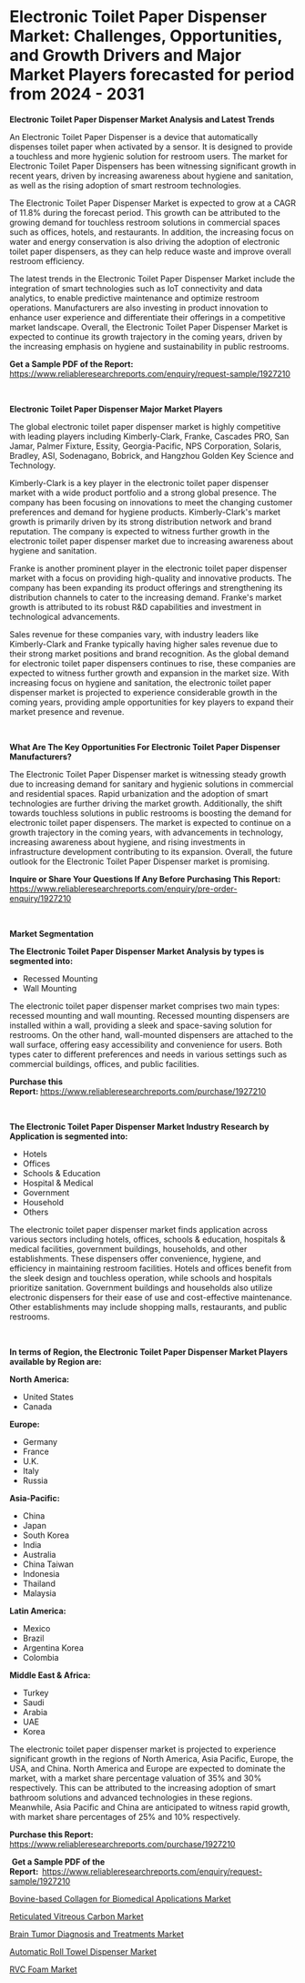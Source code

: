 <p><h1>Electronic Toilet Paper Dispenser Market: Challenges, Opportunities, and Growth Drivers and Major Market Players forecasted for period from 2024 - 2031</h1></p><p><strong>Electronic Toilet Paper Dispenser Market Analysis and Latest Trends</strong></p>
<p><p>An Electronic Toilet Paper Dispenser is a device that automatically dispenses toilet paper when activated by a sensor. It is designed to provide a touchless and more hygienic solution for restroom users. The market for Electronic Toilet Paper Dispensers has been witnessing significant growth in recent years, driven by increasing awareness about hygiene and sanitation, as well as the rising adoption of smart restroom technologies.</p><p>The Electronic Toilet Paper Dispenser Market is expected to grow at a CAGR of 11.8% during the forecast period. This growth can be attributed to the growing demand for touchless restroom solutions in commercial spaces such as offices, hotels, and restaurants. In addition, the increasing focus on water and energy conservation is also driving the adoption of electronic toilet paper dispensers, as they can help reduce waste and improve overall restroom efficiency.</p><p>The latest trends in the Electronic Toilet Paper Dispenser Market include the integration of smart technologies such as IoT connectivity and data analytics, to enable predictive maintenance and optimize restroom operations. Manufacturers are also investing in product innovation to enhance user experience and differentiate their offerings in a competitive market landscape. Overall, the Electronic Toilet Paper Dispenser Market is expected to continue its growth trajectory in the coming years, driven by the increasing emphasis on hygiene and sustainability in public restrooms.</p></p>
<p><strong>Get a Sample PDF of the Report:&nbsp;</strong> <a href="https://www.reliableresearchreports.com/enquiry/request-sample/1927210">https://www.reliableresearchreports.com/enquiry/request-sample/1927210</a></p>
<p>&nbsp;</p>
<p><strong>Electronic Toilet Paper Dispenser Major Market Players</strong></p>
<p><p>The global electronic toilet paper dispenser market is highly competitive with leading players including Kimberly-Clark, Franke, Cascades PRO, San Jamar, Palmer Fixture, Essity, Georgia-Pacific, NPS Corporation, Solaris, Bradley, ASI, Sodenagano, Bobrick, and Hangzhou Golden Key Science and Technology.</p><p>Kimberly-Clark is a key player in the electronic toilet paper dispenser market with a wide product portfolio and a strong global presence. The company has been focusing on innovations to meet the changing customer preferences and demand for hygiene products. Kimberly-Clark's market growth is primarily driven by its strong distribution network and brand reputation. The company is expected to witness further growth in the electronic toilet paper dispenser market due to increasing awareness about hygiene and sanitation.</p><p>Franke is another prominent player in the electronic toilet paper dispenser market with a focus on providing high-quality and innovative products. The company has been expanding its product offerings and strengthening its distribution channels to cater to the increasing demand. Franke's market growth is attributed to its robust R&D capabilities and investment in technological advancements.</p><p>Sales revenue for these companies vary, with industry leaders like Kimberly-Clark and Franke typically having higher sales revenue due to their strong market positions and brand recognition. As the global demand for electronic toilet paper dispensers continues to rise, these companies are expected to witness further growth and expansion in the market size. With increasing focus on hygiene and sanitation, the electronic toilet paper dispenser market is projected to experience considerable growth in the coming years, providing ample opportunities for key players to expand their market presence and revenue.</p></p>
<p>&nbsp;</p>
<p><strong>What Are The Key Opportunities For Electronic Toilet Paper Dispenser Manufacturers?</strong></p>
<p><p>The Electronic Toilet Paper Dispenser market is witnessing steady growth due to increasing demand for sanitary and hygienic solutions in commercial and residential spaces. Rapid urbanization and the adoption of smart technologies are further driving the market growth. Additionally, the shift towards touchless solutions in public restrooms is boosting the demand for electronic toilet paper dispensers. The market is expected to continue on a growth trajectory in the coming years, with advancements in technology, increasing awareness about hygiene, and rising investments in infrastructure development contributing to its expansion. Overall, the future outlook for the Electronic Toilet Paper Dispenser market is promising.</p></p>
<p><strong>Inquire or Share Your Questions If Any Before Purchasing This Report:</strong> <a href="https://www.reliableresearchreports.com/enquiry/pre-order-enquiry/1927210">https://www.reliableresearchreports.com/enquiry/pre-order-enquiry/1927210</a></p>
<p>&nbsp;</p>
<p><strong>Market Segmentation</strong></p>
<p><strong>The Electronic Toilet Paper Dispenser Market Analysis by types is segmented into:</strong></p>
<p><ul><li>Recessed Mounting</li><li>Wall Mounting</li></ul></p>
<p><p>The electronic toilet paper dispenser market comprises two main types: recessed mounting and wall mounting. Recessed mounting dispensers are installed within a wall, providing a sleek and space-saving solution for restrooms. On the other hand, wall-mounted dispensers are attached to the wall surface, offering easy accessibility and convenience for users. Both types cater to different preferences and needs in various settings such as commercial buildings, offices, and public facilities.</p></p>
<p><strong>Purchase this Report:&nbsp;</strong><a href="https://www.reliableresearchreports.com/purchase/1927210">https://www.reliableresearchreports.com/purchase/1927210</a></p>
<p>&nbsp;</p>
<p><strong>The Electronic Toilet Paper Dispenser Market Industry Research by Application is segmented into:</strong></p>
<p><ul><li>Hotels</li><li>Offices</li><li>Schools & Education</li><li>Hospital & Medical</li><li>Government</li><li>Household</li><li>Others</li></ul></p>
<p><p>The electronic toilet paper dispenser market finds application across various sectors including hotels, offices, schools & education, hospitals & medical facilities, government buildings, households, and other establishments. These dispensers offer convenience, hygiene, and efficiency in maintaining restroom facilities. Hotels and offices benefit from the sleek design and touchless operation, while schools and hospitals prioritize sanitation. Government buildings and households also utilize electronic dispensers for their ease of use and cost-effective maintenance. Other establishments may include shopping malls, restaurants, and public restrooms.</p></p>
<p>&nbsp;</p>
<p><strong>In terms of Region, the Electronic Toilet Paper Dispenser Market Players available by Region are:</strong></p>
<p>
    <p> <strong> North America: </strong>
        <ul>
            <li>United States</li>
            <li>Canada</li>
        </ul>
        </p> 
    <p> <strong> Europe: </strong>
        <ul>
            <li>Germany</li>
            <li>France</li>
            <li>U.K.</li>
            <li>Italy</li>
            <li>Russia</li>
        </ul>
        </p> 
    <p> <strong> Asia-Pacific: </strong>
        <ul>
            <li>China</li>
            <li>Japan</li>
            <li>South Korea</li>
            <li>India</li>
            <li>Australia</li>
            <li>China Taiwan</li>
            <li>Indonesia</li>
            <li>Thailand</li>
            <li>Malaysia</li>
        </ul>
        </p> 
    <p> <strong> Latin America: </strong>
        <ul>
            <li>Mexico</li>
            <li>Brazil</li>
            <li>Argentina Korea</li>
            <li>Colombia</li>
        </ul>
        </p> 
    <p> <strong> Middle East & Africa: </strong>
        <ul>
            <li>Turkey</li>
            <li>Saudi</li>
            <li>Arabia</li>
            <li>UAE</li>
            <li>Korea</li>
        </ul>
    </p>
    </p>
<p><p>The electronic toilet paper dispenser market is projected to experience significant growth in the regions of North America, Asia Pacific, Europe, the USA, and China. North America and Europe are expected to dominate the market, with a market share percentage valuation of 35% and 30% respectively. This can be attributed to the increasing adoption of smart bathroom solutions and advanced technologies in these regions. Meanwhile, Asia Pacific and China are anticipated to witness rapid growth, with market share percentages of 25% and 10% respectively.</p></p>
<p><strong>Purchase this Report: </strong><a href="https://www.reliableresearchreports.com/purchase/1927210">https://www.reliableresearchreports.com/purchase/1927210</a></p>
<p>&nbsp;<strong>Get a Sample PDF of the Report:&nbsp;&nbsp;</strong><a href="https://www.reliableresearchreports.com/enquiry/request-sample/1927210">https://www.reliableresearchreports.com/enquiry/request-sample/1927210</a></p>
<p><strong></strong></p>
<p><p><a href="https://scarlet-rocket-c63.notion.site/Insights-into-Bovine-based-Collagen-for-Biomedical-Applications-Market-Size-Analysing-Market-Share--341633aa0d064d0aa682f430cbffe05c">Bovine-based Collagen for Biomedical Applications Market</a></p><p><a href="https://view.publitas.com/reportprime-1/reticulated-vitreous-carbon-market-centers-on-aspects-such-as-market-growth-market-share-market-opportunity-and-projected-forecasts-spanning-from-2024-to-2031/">Reticulated Vitreous Carbon Market</a></p><p><a href="https://zircon-bluebell-299.notion.site/Brain-Tumor-Diagnosis-and-Treatments-Market-Offer-Valuable-Insights-into-Market-Size-Market-Share--f36bb96e6df14d4faf0f441c88a3b9fa">Brain Tumor Diagnosis and Treatments Market</a></p><p><a href="https://github.com/brentleyjimmiealvaradoz4l1rea/Market-Research-Report-List-1/blob/main/automatic-roll-towel-dispenser-market.md">Automatic Roll Towel Dispenser Market</a></p><p><a href="https://view.publitas.com/reportprime-1/rvc-foam-market-provides-a-comprehensive-analysis-including-a-macro-overview-of-the-market-as-well-as-micro-details-such-as-market-size-and-competitive-landscape/">RVC Foam Market</a></p></p>